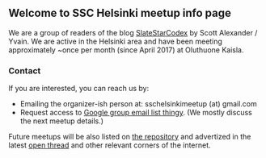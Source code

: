 ## Welcome to SSC Helsinki meetup info page

We are a group of readers of the blog [SlateStarCodex](http://slatestarcodex.com/) by Scott Alexander / Yvain. We are active in the Helsinki area and have been meeting approximately ~once per month (since April 2017) at Oluthuone Kaisla.

### Contact

If you are interested, you can reach us by:

* Emailing the organizer-ish person at: sschelsinkimeetup (at) gmail.com
* Request access to [Google group email list thingy](https://groups.google.com/group/ssc-helsinki-meetup-google-group). (We mostly discuss the next meetup details.)

Future meetups will be also listed on [the repository](https://ssc-meetups-community.github.io/meetups/) and advertized in the latest [open thread](http://slatestarcodex.com/tag/open/?latest) and other relevant corners of the internet.
